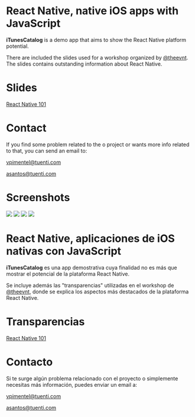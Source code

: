 # React Native, native iOS apps with JavaScript

__iTunesCatalog__ is a demo app that aims to show the React Native platform potential.

There are included the slides used for a workshop organized by [@theevnt](http://twitter.com/theevnt). The slides contains outstanding information about React Native.

# Slides

[React Native
101](https://github.com/alexissan/ReactNativeWorkshop/raw/master/WhyReactNative.pdf)

# Contact

If you find some problem related to the o project or wants more info related to that, you can send an email to:

vpimentel@tuenti.com

asantos@tuenti.com

# Screenshots

![](/Screenshots/scsh1.png?raw=true)
![](/Screenshots/scsh2.png?raw=true)
![](/Screenshots/scsh3.png?raw=true)
![](/Screenshots/scsh4.png?raw=true)





# React Native, aplicaciones de iOS nativas con JavaScript

__iTunesCatalog__ es una app demostrativa cuya finalidad no es más que mostrar el potencial de la plataforma React Native. 

Se incluye además las "transparencias" utilizadas en el workshop de [@theevnt](http://twitter.com/theevnt), donde se explica los aspectos más destacados de la plataforma React Native.

# Transparencias

[React Native
101](https://github.com/alexissan/ReactNativeWorkshop/raw/master/WhyReactNative.pdf)

# Contacto

Si te surge algún problema relacionado con el proyecto o simplemente necesitas más información, puedes enviar un email a:

vpimentel@tuenti.com

asantos@tuenti.com
